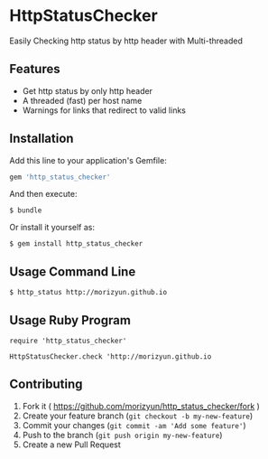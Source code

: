 # HttpStatusChecker

Easily Checking http status by http header with Multi-threaded

## Features

* Get http status by only http header
* A threaded (fast) per host name
* Warnings for links that redirect to valid links

## Installation

Add this line to your application's Gemfile:

```ruby
gem 'http_status_checker'
```

And then execute:

    $ bundle

Or install it yourself as:

    $ gem install http_status_checker

## Usage Command Line

    $ http_status http://morizyun.github.io

## Usage Ruby Program

    require 'http_status_checker'

    HttpStatusChecker.check 'http://morizyun.github.io

## Contributing

1. Fork it ( https://github.com/morizyun/http_status_checker/fork )
2. Create your feature branch (`git checkout -b my-new-feature`)
3. Commit your changes (`git commit -am 'Add some feature'`)
4. Push to the branch (`git push origin my-new-feature`)
5. Create a new Pull Request
